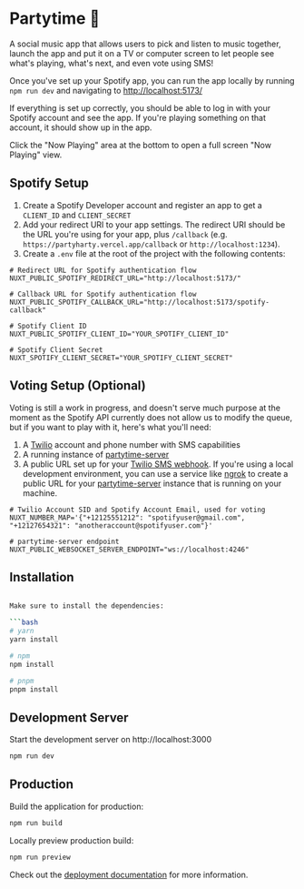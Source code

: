 # Partytime 🥳

A social music app that allows users to pick and listen to music together, launch the app and put it on a TV or computer screen to let people see what's playing, what's next, and even vote using SMS!

Once you've set up your Spotify app, you can run the app locally by running `npm run dev` and navigating to [http://localhost:5173/](http://localhost:5173/)

If everything is set up correctly, you should be able to log in with your Spotify account and see the app. If you're playing something on that account, it should show up in the app.

Click the "Now Playing" area at the bottom to open a full screen "Now Playing" view.


## Spotify Setup

1) Create a Spotify Developer account and register an app to get a `CLIENT_ID` and `CLIENT_SECRET`
2) Add your redirect URI to your app settings. The redirect URI should be the URL you're using for your app,
   plus `/callback` (e.g. `https://partyharty.vercel.app/callback` or `http://localhost:1234`).
3) Create a `.env` file at the root of the project with the following contents:

```dotenv
# Redirect URL for Spotify authentication flow
NUXT_PUBLIC_SPOTIFY_REDIRECT_URL="http://localhost:5173/"

# Callback URL for Spotify authentication flow
NUXT_PUBLIC_SPOTIFY_CALLBACK_URL="http://localhost:5173/spotify-callback"

# Spotify Client ID
NUXT_PUBLIC_SPOTIFY_CLIENT_ID="YOUR_SPOTIFY_CLIENT_ID"

# Spotify Client Secret
NUXT_SPOTIFY_CLIENT_SECRET="YOUR_SPOTIFY_CLIENT_SECRET"
```


## Voting Setup (Optional)

Voting is still a work in progress, and doesn't serve much purpose at the moment as the Spotify API currently does not
allow us to modify the queue, but if you want to play with it, here's what you'll need:

1) A [Twilio](https://www.twilio.com/) account and phone number with SMS capabilities
2) A running instance of [partytime-server](https://github.com/l422y/partytime-server)
3) A public URL set up for your [Twilio SMS webhook](https://www.twilio.com/docs/usage/webhooks/sms-webhooks). If you're using a local development environment, you can use a service
   like [ngrok](https://ngrok.com/) to create a public URL for your [partytime-server](https://github.com/l422y/partytime-server) instance that is running on your machine.

```dotenv
# Twilio Account SID and Spotify Account Email, used for voting
NUXT_NUMBER_MAP='{"+12125551212": "spotifyuser@gmail.com", "+12127654321": "anotheraccount@spotifyuser.com"}'

# partytime-server endpoint
NUXT_PUBLIC_WEBSOCKET_SERVER_ENDPOINT="ws://localhost:4246"
```


## Installation

```bash

Make sure to install the dependencies:

```bash
# yarn
yarn install

# npm
npm install

# pnpm
pnpm install
```

## Development Server

Start the development server on http://localhost:3000

```bash
npm run dev
```

## Production

Build the application for production:

```bash
npm run build
```

Locally preview production build:

```bash
npm run preview
```

Check out the [deployment documentation](https://nuxt.com/docs/getting-started/deployment) for more information.

